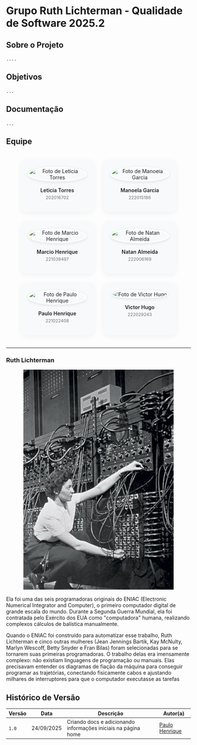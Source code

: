 # Grupo Ruth Lichterman - Qualidade de Software 2025.2


## Sobre o Projeto

    ....

## Objetivos

    ...

## Documentação

    ...

## Equipe

<style>
  .team-container {
    display: flex;
    flex-wrap: wrap;
    justify-content: center;
    gap: 25px; 
    padding: 20px;
    font-family: -apple-system, BlinkMacSystemFont, "Segoe UI", Roboto, Helvetica, Arial, sans-serif;
  }

  .team-member {
    background-color: #f8f9fa;
    border-radius: 16px;
    padding: 20px;
    text-align: center;
    width: 160px;
    box-shadow: 0 4px 15px rgba(0, 0, 0, 0.05);
    transition: transform 0.3s ease, box-shadow 0.3s ease;
  }

  .team-member:hover {
    transform: translateY(-8px);
    box-shadow: 0 10px 25px rgba(0, 0, 0, 0.1);
  }

  .team-member a {
    text-decoration: none;
    color: #212529;
  }

  .team-member img {
    width: 100px;
    height: 100px;
    border-radius: 50%;
    border: 3px solid white;
    box-shadow: 0 2px 8px rgba(0,0,0,0.1);
    margin-bottom: 15px;
    transition: transform 0.3s ease-in-out;
  }

  .team-member a:hover img {
    transform: scale(1.1); 
  }

  .team-member .name {
    font-weight: 600; 
    font-size: 1em;
    margin: 0;
  }

  .team-member .id {
    font-size: 0.85em;
    color: #6c757d;
    margin-top: 4px;
  }
</style>

<div class="team-container">

  <div class="team-member">
    <a href="https://github.com/leticiatmartins" target="_blank" rel="noopener noreferrer">
      <img src="https://avatars.githubusercontent.com/u/86434947?v=4" alt="Foto de Leticia Torres"/>
      <p class="name">Leticia Torres</p>
      <p class="id">202016702</p>
    </a>
  </div>

  <div class="team-member">
    <a href="https://github.com/manu-sgc" target="_blank" rel="noopener noreferrer">
      <img src="https://avatars.githubusercontent.com/u/151690205?v=4" alt="Foto de Manoela Garcia"/>
      <p class="name">Manoela Garcia</p>
      <p class="id">222015186</p>
    </a>
  </div>

  <div class="team-member">
    <a href="https://github.com/DeM4rcio" target="_blank" rel="noopener noreferrer">
      <img src="https://avatars.githubusercontent.com/u/101139064?v=4" alt="Foto de Marcio Henrique"/>
      <p class="name">Marcio Henrique</p>
      <p class="id">221039497</p>
    </a>
  </div>

  <div class="team-member">
    <a href="https://github.com/natanalmeida03" target="_blank" rel="noopener noreferrer">
      <img src="https://avatars.githubusercontent.com/u/61543235?v=4" alt="Foto de Natan Almeida"/>
      <p class="name">Natan Almeida</p>
      <p class="id">222006169</p>
    </a>
  </div>

  <div class="team-member">
    <a href="https://github.com/Nanashii76" target="_blank" rel="noopener noreferrer">
      <img src="https://avatars.githubusercontent.com/u/53798700?v=4" alt="Foto de Paulo Henrique"/>
      <p class="name">Paulo Henrique</p>
      <p class="id">221022408</p>
    </a>
  </div>

  <div class="team-member">
    <a href="https://github.com/VHbernardes" target="_blank" rel="noopener noreferrer">
      <img src="https://avatars.githubusercontent.com/u/151786821?v=4" alt="Foto de Victor Hugo"/>
      <p class="name">Victor Hugo</p>
      <p class="id">222029243</p>
    </a>
  </div>

</div>
<hr/>

### Ruth Lichterman

<center>
<img src="assets/ruth_image.jpg" alt="ruth image">
</center>

Ela foi uma das seis programadoras originais do ENIAC (Electronic Numerical Integrator and Computer), o primeiro computador digital de grande escala do mundo. Durante a Segunda Guerra Mundial, ela foi contratada pelo Exército dos EUA como "computadora" humana, realizando complexos cálculos de balística manualmente.

Quando o ENIAC foi construído para automatizar esse trabalho, Ruth Lichterman e cinco outras mulheres (Jean Jennings Bartik, Kay McNulty, Marlyn Wescoff, Betty Snyder e Fran Bilas) foram selecionadas para se tornarem suas primeiras programadoras. O trabalho delas era imensamente complexo: não existiam linguagens de programação ou manuais. Elas precisavam entender os diagramas de fiação da máquina para conseguir programar as trajetórias, conectando fisicamente cabos e ajustando milhares de interruptores para que o computador executasse as tarefas


## Histórico de Versão

| Versão | Data | Descrição  |  Autor(a) |
|--------|------|------------|-----------|
|`1.0`|24/09/2025|Criando docs e adicionando informações iniciais na página home|[Paulo Henrique](https://github.com/Nanashii76)|
